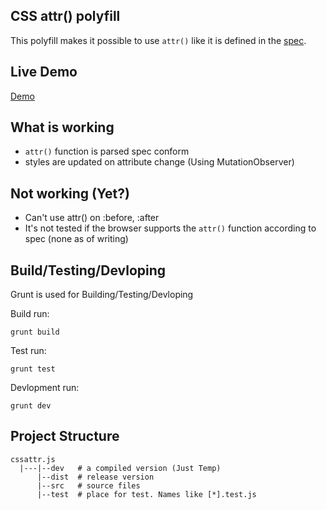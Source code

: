 CSS attr() polyfill
------------------------

This polyfill makes it possible to use `attr()` like it is defined in the [spec](http://www.w3.org/TR/2013/CR-css3-values-20130730/#attr).

## Live Demo

[Demo](http://codepen.io/FWeinb/pen/Dsdkr)

## What is working

  * `attr()` function is parsed spec conform
  * styles are updated on attribute change (Using MutationObserver)

## Not working (Yet?)

  * Can't use attr() on :before, :after
  * It's not tested if the browser supports the `attr()` function according to spec (none as of writing)

## Build/Testing/Devloping
  Grunt is used for Building/Testing/Devloping

  Build run:

    grunt build

  Test run:

    grunt test

  Devlopment run:

    grunt dev

## Project Structure

  ```
  cssattr.js
    |---|--dev   # a compiled version (Just Temp)
        |--dist  # release version
        |--src   # source files
        |--test  # place for test. Names like [*].test.js
  ```

